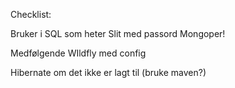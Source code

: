 Checklist:

Bruker i SQL som heter Slit med passord Mongoper! 

Medfølgende WIldfly med config  

Hibernate om det ikke er lagt til (bruke maven?)  
